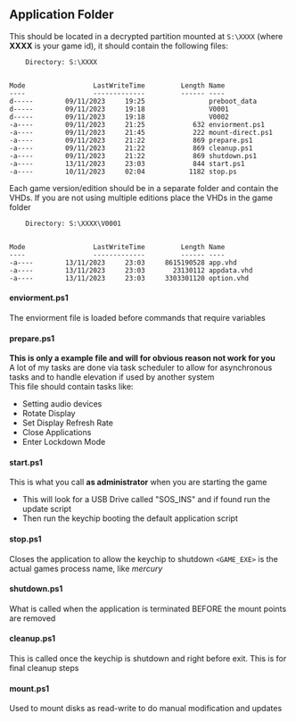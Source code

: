 ## Application Folder
This should be located in a decrypted partition mounted at `S:\XXXX` (where **XXXX** is your game id), it should contain the following files:<br/>
```
    Directory: S:\XXXX


Mode                 LastWriteTime         Length Name
----                 -------------         ------ ----
d-----        09/11/2023     19:25                preboot_data
d-----        09/11/2023     19:18                V0001
d-----        09/11/2023     19:18                V0002
-a----        09/11/2023     21:25            632 enviorment.ps1
-a----        09/11/2023     21:45            222 mount-direct.ps1
-a----        09/11/2023     21:22            869 prepare.ps1
-a----        09/11/2023     21:22            869 cleanup.ps1
-a----        09/11/2023     21:22            869 shutdown.ps1
-a----        13/11/2023     23:03            844 start.ps1
-a----        10/11/2023     02:04           1182 stop.ps
```
Each game version/edition should be in a separate folder and contain the VHDs. If you are not using multiple editions place the VHDs in the game folder<br/>
```
    Directory: S:\XXXX\V0001


Mode                 LastWriteTime         Length Name
----                 -------------         ------ ----
-a----        13/11/2023     23:03     8615190528 app.vhd
-a----        13/11/2023     23:03       23130112 appdata.vhd
-a----        13/11/2023     23:03     3303301120 option.vhd
```
#### enviorment.ps1
The enviorment file is loaded before commands that require variables<br/>
#### prepare.ps1
**This is only a example file and will for obvious reason not work for you**<br/>
A lot of my tasks are done via task scheduler to allow for asynchronous tasks and to handle elevation if used by another system<br/>
This file should contain tasks like:
* Setting audio devices
* Rotate Display
* Set Display Refresh Rate
* Close Applications
* Enter Lockdown Mode
#### start.ps1
This is what you call **as administrator** when you are starting the game
* This will look for a USB Drive called "SOS_INS" and if found run the update script
* Then run the keychip booting the default application script
#### stop.ps1
Closes the application to allow the keychip to shutdown
`<GAME_EXE>` is the actual games process name, like *mercury*
#### shutdown.ps1
What is called when the application is terminated BEFORE the mount points are removed
#### cleanup.ps1
This is called once the keychip is shutdown and right before exit. This is for final cleanup steps
#### mount.ps1
Used to mount disks as read-write to do manual modification and updates
